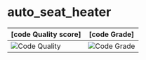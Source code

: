 # auto_seat_heater
|[code Quality score]|[code Grade]|
|-----|------|
|![Code Quality](https://www.code-inspector.com/project/28704/score/svg) | ![Code Grade](https://www.code-inspector.com/project/28704/status/svg)|
